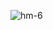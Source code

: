 ![hm-6](https://github.com/mohammed0172000/HW-6/assets/82112256/8ff5555a-c4e9-4403-a33b-0913ab21fc4b)
